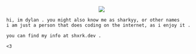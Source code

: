 <center>
<img src="https://raw.githubusercontent.com/0xSharkyy/0xSharkyy/main/maaaaaaaaaaaaaaaaario.jpeg">
</center>


```
hi, im dylan . you might also know me as sharkyy, or other names
i am just a person that does coding on the internet, as i enjoy it .

you can find my info at shxrk.dev .

<3
```
